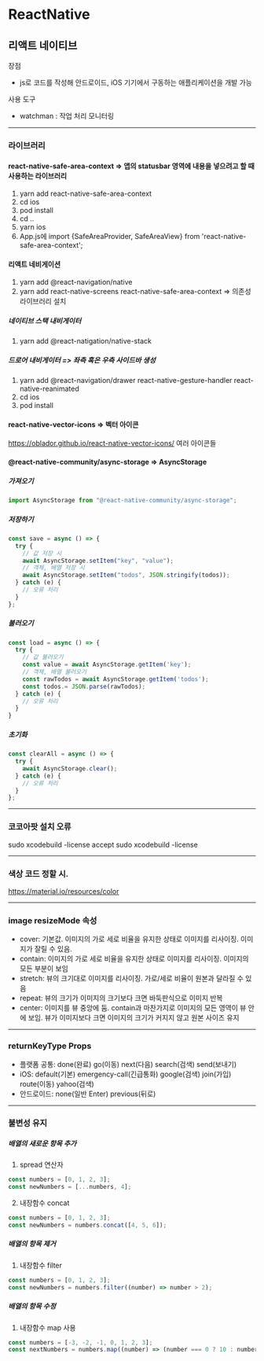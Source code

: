 # ReactNative

## 리액트 네이티브

장점

- js로 코드를 작성해 안드로이드, iOS 기기에서 구동하는 애플리케이션을 개발 가능

사용 도구

- watchman : 작업 처리 모니터링

---

### 라이브러리

#### react-native-safe-area-context => 앱의 statusbar 영역에 내용을 넣으려고 할 때 사용하는 라이브러리

1. yarn add react-native-safe-area-context
2. cd ios
3. pod install
4. cd ..
5. yarn ios
6. App.js에 import {SafeAreaProvider, SafeAreaView} from 'react-native-safe-area-context';

#### 리액트 네비게이션

1. yarn add @react-navigation/native
2. yarn add react-native-screens react-native-safe-area-context => 의존성 라이브러리 설치

##### 네이티브 스택 내비게이터

1. yarn add @react-natigation/native-stack

##### 드로어 내비게이터 => 좌측 혹은 우측 사이드바 생성

1. yarn add @react-navigation/drawer react-native-gesture-handler react-native-reanimated
2. cd ios
3. pod install

#### react-native-vector-icons => 벡터 아이콘

https://oblador.github.io/react-native-vector-icons/ 여러 아이콘들

#### @react-native-community/async-storage => AsyncStorage

##### 가져오기

```javascript
import AsyncStorage from "@react-native-community/async-storage";
```

##### 저장하기

```javascript
const save = async () => {
  try {
    // 값 저장 시
    await AsyncStorage.setItem("key", "value");
    // 객체, 배열 저장 시
    await AsyncStorage.setItem("todos", JSON.stringify(todos));
  } catch (e) {
    // 오류 처리
  }
};
```

##### 불러오기

```javascript
const load = async () => {
  try {
    // 값 불러오기
    const value = await AsyncStorage.getItem('key');
    // 객체, 배열 불러오기
    const rawTodos = await AsyncStorage.getItem('todos');
    const todos.= JSON.parse(rawTodos);
  } catch (e) {
    // 오류 처리
  }
}
```

##### 초기화

```javascript
const clearAll = async () => {
  try {
    await AsyncStorage.clear();
  } catch (e) {
    // 오류 처리
  }
};
```

---

### 코코아팟 설치 오류

sudo xcodebuild -license accept
sudo xcodebuild -license

---

### 색상 코드 정할 시.

https://material.io/resources/color

---

### image resizeMode 속성

- cover: 기본값. 이미지의 가로 세로 비율을 유지한 상태로 이미지를 리사이징. 이미지가 잘릴 수 있음.
- contain: 이미지의 가로 세로 비율을 유지한 상태로 이미지를 리사이징. 이미지의 모든 부분이 보임
- stretch: 뷰의 크기대로 이미지를 리사이징. 가로/세로 비율이 원본과 달라질 수 있음
- repeat: 뷰의 크기가 이미지의 크기보다 크면 바둑판식으로 이미지 반복
- center: 이미지를 뷰 중앙에 둠. contain과 마찬가지로 이미지의 모든 영역이 뷰 안에 보임.
  뷰가 이미지보다 크면 이미지의 크기가 커지지 않고 원본 사이즈 유지

---

### returnKeyType Props

- 플랫폼 공통: done(완료) go(이동) next(다음) search(검색) send(보내기)
- iOS: default(기본) emergency-call(긴급통화) google(검색) join(가입) route(이동) yahoo(검색)
- 안드로이드: none(일반 Enter) previous(뒤로)

---

### 불변성 유지

##### 배열의 새로운 항목 추가

1. spread 연산자

```javascript
const numbers = [0, 1, 2, 3];
const newNumbers = [...numbers, 4];
```

2. 내장함수 concat

```javascript
const numbers = [0, 1, 2, 3];
const newNumbers = numbers.concat([4, 5, 6]);
```

##### 배열의 항목 제거

1. 내장함수 filter

```javascript
const numbers = [0, 1, 2, 3];
const newNumbers = numbers.filter((number) => number > 2);
```

##### 배열의 항목 수정

1. 내장함수 map 사용

```javascript
const numbers = [-3, -2, -1, 0, 1, 2, 3];
const nextNumbers = numbers.map((number) => (number === 0 ? 10 : number));
```
